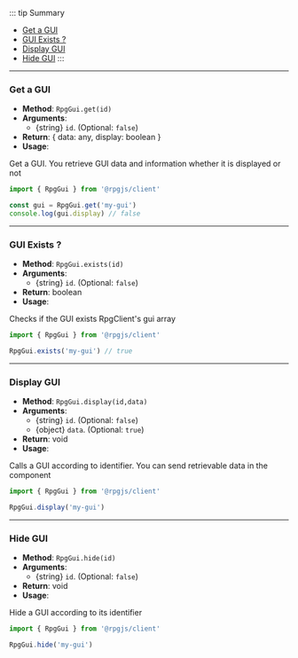 ::: tip Summary
- [Get a GUI](#get-a-gui)
- [GUI Exists ?](#gui-exists-?)
- [Display GUI](#display-gui)
- [Hide GUI](#hide-gui)
:::
---
### Get a GUI
- **Method**: `RpgGui.get(id)`
- **Arguments**:
    - {string} `id`.  (Optional: `false`)
- **Return**:  { data: any, display: boolean }   
- **Usage**:


Get a GUI. You retrieve GUI data and information whether it is displayed or not

```ts
import { RpgGui } from '@rpgjs/client'

const gui = RpgGui.get('my-gui') 
console.log(gui.display) // false
```


---
### GUI Exists ?
- **Method**: `RpgGui.exists(id)`
- **Arguments**:
    - {string} `id`.  (Optional: `false`)
- **Return**: boolean   
- **Usage**:


Checks if the GUI exists RpgClient's gui array

```ts
import { RpgGui } from '@rpgjs/client'

RpgGui.exists('my-gui') // true
```


---
### Display GUI
- **Method**: `RpgGui.display(id,data)`
- **Arguments**:
    - {string} `id`.  (Optional: `false`)
    - {object} `data`.  (Optional: `true`)
- **Return**: void   
- **Usage**:


Calls a GUI according to identifier. You can send retrievable data in the component

```ts
import { RpgGui } from '@rpgjs/client'

RpgGui.display('my-gui')
```


---
### Hide GUI
- **Method**: `RpgGui.hide(id)`
- **Arguments**:
    - {string} `id`.  (Optional: `false`)
- **Return**: void   
- **Usage**:


Hide a GUI according to its identifier

```ts
import { RpgGui } from '@rpgjs/client'

RpgGui.hide('my-gui')
```


